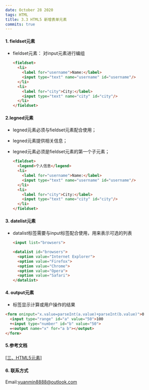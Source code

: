 ```yaml
---
date: October 28 2020
tags: HTML
title: 3.3 HTML5 新增表单元素
commits: true
---
```

#### 1. fieldset元素

- fieldset元素： 对input元素进行编组

  ```html
  <fieldset>
    <li>
      <label for="username">Name:</label>
      <input type="text" name="username" id="username"/>     
    </li> 
    <li>
      <label for="city">City:</label>
      <input type="text" name="city" id="city"/> 
    </li> 
  </fieldset>
  ```

#### 2.legned元素

- legned元素必须与fieldset元素配合使用；
- legned元素提供相关信息；
- legned元素必须是fieldset元素的第一个子元素；

  ```html
  <fieldset>
    <legend>个人信息</legend>
    <li>
      <label for="username">Name:</label>
      <input type="text" name="username" id="username"/>     
    </li> 
    <li>
      <label for="city">City:</label>
      <input type="text" name="city" id="city"/> 
    </li> 
  </fieldset>
  ```

#### 3. datelist元素

- datalist标签需要与input标签配合使用，用来表示可选的列表

  ```html
  <input list="browsers">

  <datalist id="browsers">
    <option value="Internet Explorer">
    <option value="Firefox">
    <option value="Chrome">
    <option value="Opera">
    <option value="Safari">
  </datalist>
  ```

#### 4. output元素

-  标签显示计算或用户操作的结果

  ```html
  <form oninput="x.value=parseInt(a.value)+parseInt(b.value)">0
    <input type="range" id="a" value="50">100
    +<input type="number" id="b" value="50">
    =<output name="x" for="a b"></output>
  </form>
  ```

#### 5.参考文档

[[三、HTML5元素]](https://web-dolphin.github.io/2020/10/28/HTML/Tutorial/%E4%B8%89%E3%80%81HTML5%20%E5%85%83%E7%B4%A0/)

#### 6. 联系方式

Email:yuanmin8888@outlook.com